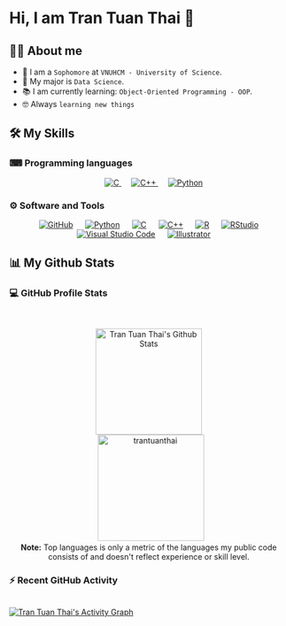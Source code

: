 # Hi, I am Tran Tuan Thai 👋


## :sassy_man:  About me
- :school: I am a `Sophomore` at `VNUHCM - University of Science`.
- 🔭 My major is `Data Science`.
- 📚 I am currently learning: `Object-Oriented Programming - OOP`.
- 🤓 Always `learning new things`


## 🛠️ My Skills

### ⌨ Programming languages

<p align="center"> 
  &emsp; 
  <a href="https://www.cprogramming.com/" target="_blank"> 
    <img alt="C" src="https://img.shields.io/badge/C%20-%232370ED.svg?style=plastic&logo=c&logoColor=white">
  </a> 
  &emsp;
  <a href="https://www.w3schools.com/cpp/" target="_blank"> 
    <img alt="C++" src="https://img.shields.io/badge/C++%20-%2300599C.svg?style=plastic&logo=c%2B%2B&logoColor=white">
  </a> 
  &emsp;
   <a href="https://www.python.org" target="_blank">
    <img alt="Python" src="https://img.shields.io/badge/Python%20-%2314354C.svg?style=plastic&logo=python&logoColor=white">
  </a>
</p>

 ### ⚙ Software and Tools
 
<p align="center">
  &emsp;
    <a href="#"><img alt="GitHub" src="https://img.shields.io/badge/-GitHub-05122A?style=flat&logo=github"></a>
  &emsp;
    <a href="#"><img alt="Python" src="https://img.shields.io/badge/-Python-05122A?style=flat&logo=python"></a>
  &emsp;
    <a href="#"><img alt="C" src="https://img.shields.io/badge/-C-05122A?style=flat&logo=C&logoColor=A8B9CC"></a> 
  &emsp;
    <a href="#"><img alt="C++" src="https://img.shields.io/badge/-C++-05122A?style=flat&logo=C%2B%2B&logoColor=00599C"></a>
   &emsp;
    <a href="#"><img alt="R" src="https://img.shields.io/badge/-R-05122A?style=flat&logo=R&logoColor=276DC3"></a>
   &emsp;
    <a href="#"><img alt="RStudio" src="https://img.shields.io/badge/-RStudio-05122A?style=flat&logo=rstudio"></a>
   &emsp;
    <a href="#"><img alt="Visual Studio Code" src="https://img.shields.io/badge/-Visual%20Studio%20Code-05122A?style=flat&logo=visual-studio-code&logoColor=007ACC"></a>
   &emsp;
    <a href="#"><img alt="Illustrator" src="https://img.shields.io/badge/-Illustrator-05122A?style=flat&logo=adobe-illustrator"></a>
   &emsp;
</p>


## 📊 My Github Stats

### 💻 GitHub Profile Stats</b></summary>
  <br/>
  <p align="center">
    <a href="https://github.com/anuraghazra/github-readme-stats"><img alt="Tran Tuan Thai's Github Stats" src="https://github-readme-stats.vercel.app/api?username=trantuanthai&show_icons=true&count_private=true&theme=algolia" height="192px"/></a>
<br/>
  &nbsp;
	  <img src="https://github-readme-stats.vercel.app/api/top-langs?username=trantuanthai&langs_count=10&show_icons=true&locale=en&layout=compact&theme=algolia" alt="trantuanthai" height="192px"/>
  <br/>
  <b>Note:</b> Top languages is only a metric of the languages my public code consists of and doesn't reflect experience or skill level.
  </p>

### ⚡ Recent GitHub Activity</b></summary>
  <br/>
   <a href="https://github.com/trantuanthai"><img alt="Tran Tuan Thai's Activity Graph" src="https://activity-graph.herokuapp.com/graph?username=trantuanthai&custom_title=Tran%20Tuan%20Thai's%20Contribution%20Graph&theme=react-dark" /></a>
  <br/>


<br/>

